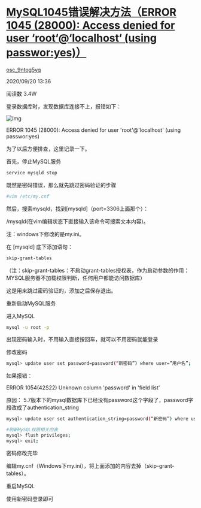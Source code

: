 # [MySQL1045错误解决方法（ERROR 1045 (28000): Access denied for user ‘root‘@‘localhost‘ (using passwor:yes)）](https://my.oschina.net/u/4393165/blog/4613449)

[osc_9ntog5yq](https://my.oschina.net/u/4393165)

2020/09/20 13:36

阅读数 3.4W

登录数据库时，发现数据库连接不上，报错如下：

![img](https://img-blog.csdnimg.cn/20200917194504718.png)

ERROR 1045 (28000): Access denied for user 'root'@'localhost' (using passwor:yes)

为了以后方便排查，这里记录一下。

首先，停止MySQL服务

```bash
service mysqld stop
```

既然是密码错误，那么就先跳过密码验证的步骤

```bash
#vim /etc/my.cnf
```

然后，搜索mysqld，找到[mysqld]（port=3306上面那个）：

/mysqld(在vim编辑状态下直接输入该命令可搜索文本内容)。

注：windows下修改的是my.ini。

在 [mysqld] 底下添加语句：

```bash
skip-grant-tables
```

（注：skip-grant-tables：不启动grant-tables授权表，作为启动参数的作用：MYSQL服务器不加载权限判断，任何用户都能访问数据库）

这是用来跳过密码验证的，添加之后保存退出。

重新启动MySQL服务

进入MySQL

```bash
mysql -u root -p
```

出现密码输入时，不用输入直接按回车，就可以不用密码就能登录

修改密码

```bash
mysql> update user set password=password(“新密码”) where user=”用户名”;
```

如果报错：

ERROR 1054(42S22) Unknown column 'password' in 'field list'

原因： 5.7版本下的mysql数据库下已经没有password这个字段了，password字段改成了authentication_string

```bash
mysql> update user set authentication_string=password(“新密码”) where user=”用户名”;

#刷新MySQL权限相关的表
mysql> flush privileges;
mysql> exit;
```

密码修改完毕

编辑my.cnf（Windows下my.ini），将上面添加的内容去掉（skip-grant-tables）。

重启MySQL

使用新密码登录即可